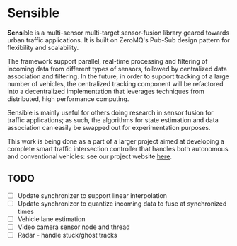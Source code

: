# Sensible

**Sens**ible is a multi-sensor multi-target sensor-fusion library geared towards urban traffic applications. It is built on ZeroMQ's Pub-Sub design pattern for flexibility and scalability.

The framework support parallel, real-time processing and filtering of incoming data from different types of sensors, followed by centralized data association and filtering. In the future, in order to support tracking of a large number of vehicles, the centralized tracking component will be refactored into a decentralized implementation that leverages techniques from distributed, high performance computing. 

Sensible is mainly useful for others doing research in sensor fusion for traffic applications; as such, the algorithms for state estimation and data association can easily be swapped out for experimentation purposes. 

This work is being done as a part of a larger project aimed at developing a complete smart traffic intersection controller that handles both autonomous and conventional vehicles: see our project website [here](avian.essie.ufl.edu).

## TODO

* [ ] Update synchronizer to support linear interpolation 
* [ ] Update synchronizer to quantize incoming data to fuse at synchronized times
* [ ] Vehicle lane estimation
* [ ] Video camera sensor node and thread
* [ ] Radar - handle stuck/ghost tracks